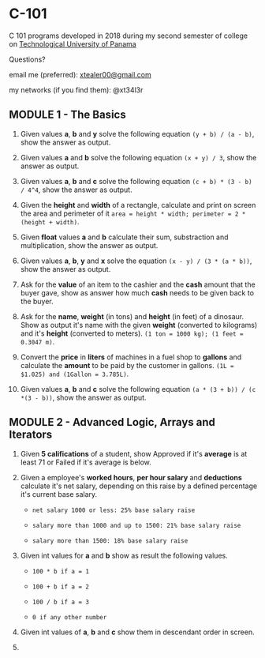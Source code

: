 # C-101

C 101 programs developed in 2018 during my second semester of college on [Technological University of Panama](http://utp.ac.pa)

Questions?

email me (preferred):
xtealer00@gmail.com

my networks (if you find them):
@xt34l3r

## MODULE 1 - The Basics

1. Given values **a**, **b** and **y** solve the following equation `(y + b) / (a - b)`, show the answer as output.

2. Given values **a** and **b** solve the following equation `(x + y) / 3`, show the answer as output.

3. Given values **a**, **b** and **c** solve the following equation `(c + b) * (3 - b) / 4^4`, show the answer as output.

4. Given the **height** and **width** of a rectangle, calculate and print on screen the area and perimeter of it `area = height * width; perimeter = 2 * (height + width)`.

5. Given **float** values **a** and **b** calculate their sum, substraction and multiplication, show the answer as output.

6. Given values **a**, **b**, **y** and **x** solve the equation `(x - y) / (3 * (a * b))`, show the answer as output.

7. Ask for the **value** of an item to the cashier and the **cash** amount that the buyer gave, show as answer how much **cash** needs to be given back to the buyer.

8. Ask for the **name**, **weight** (in tons) and **height** (in feet) of a dinosaur. Show as output it's name with the given **weight** (converted to kilograms) and it's **height** (converted to meters). `(1 ton = 1000 kg); (1 feet = 0.3047 m)`.

9. Convert the **price** in **liters** of machines in a fuel shop to **gallons** and calculate the **amount** to be paid by the customer in gallons. `(1L = $1.025) and (1Gallon = 3.785L)`.

10. Given values **a**, **b** and **c** solve the following equation `(a * (3 + b)) / (c *(3 - b))`, show the answer as output.

## MODULE 2 - Advanced Logic, Arrays and Iterators

1. Given **5 califications** of a student, show Approved if it's **average** is at least 71 or Failed if
   it's average is below.

2. Given a employee's **worked hours**, **per hour salary** and **deductions** calculate it's net salary,
   depending on this raise by a defined percentage it's current base salary.

   - `net salary 1000 or less: 25% base salary raise`

   - `salary more than 1000 and up to 1500: 21% base salary raise`

   - `salary more than 1500: 18% base salary raise`

3. Given int values for **a** and **b** show as result the following values.

   - `100 * b if a = 1`

   - `100 + b if a = 2`

   - `100 / b if a = 3`

   - `0 if any other number`

4. Given int values of **a**, **b** and **c** show them in descendant order in screen.

5.
